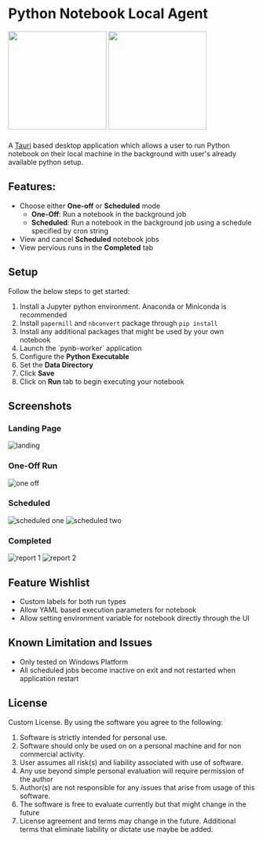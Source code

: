 # Python Notebook Local Agent

<div style='{"display": "flex", "flex-direction":"column", width: "100%", "row-gap":"10px"}'>
  <img src="https://tauri.app/_astro/logo_light.Br3nqH4L.svg" width=200 style="margin-bottom:10px">
  <img src="https://jupyter.org/assets/logos/rectanglelogo-greytext-orangebody-greymoons.svg" width=200>
</div>

A [Tauri](https://tauri.app) based desktop application which allows a user to run Python notebook on their local machine in the background with user's already available python setup.

## Features:
- Choose either **One-off** or **Scheduled** mode
  - **One-Off**: Run a notebook in the background job
  - **Scheduled**: Run a notebook in the background job using a schedule specified by cron string
- View and cancel **Scheduled** notebook jobs
- View pervious runs in the **Completed** tab

## Setup

Follow the below steps to get started:

<ol>
    <li>Install a Jupyter python environment. Anaconda or Miniconda is recommended</li>
    <li>Install <code>papermill</code> and <code>nbconvert</code> package through <code>pip install</code></li>
    <li>Install any additional packages that might be used by your own notebook</li>
    <li>Launch the `pynb-worker` application</li>
    <li>Configure the <b>Python Executable</b></li>
    <li>Set the <b>Data Directory</b></li>
    <li>Click <b>Save</b></li>
    <li>Click on <b>Run</b> tab to begin executing your notebook </li>
</ol>

## Screenshots

### Landing Page

![landing](./screenshots/landing.png)

### One-Off Run

![one off](./screenshots/one_off.png)

### Scheduled 

![scheduled one](./screenshots/scheduled_1.png)
![scheduled two](./screenshots/scheduled_2.png)

### Completed

![report 1](./screenshots/report_1.png)
![report 2](./screenshots/report_2.png)


## Feature Wishlist

- Custom labels for both run types
- Allow YAML based execution parameters for notebook
- Allow setting environment variable for notebook directly through the UI

## Known Limitation and Issues

- Only tested on Windows Platform
- All scheduled jobs become inactive on exit and not restarted when application restart

## License

Custom License. By using the software you agree to the following:

1) Software is strictly intended for personal use.
2) Software should only be used on on a personal machine and for non commercial activity.
3) User assumes all risk(s) and liability associated with use of software.
4) Any use beyond simple personal evaluation will require permission of the author
5) Author(s) are not responsible for any issues that arise from usage of this software.
6) The software is free to evaluate currently but that might change in the future
7) License agreement and terms may change in the future. Additional terms that eliminate liability or dictate use maybe be added.